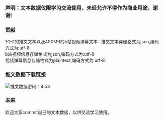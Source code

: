 ### 声明：文本数据仅限学习交流使用，未经允许不得作为商业用途，谢谢!
### 贡献
1个G的推文文本以及400MB的b站视频弹幕文本   
推文文本存储格式为json,编码方式为:utf-8   
b站视频信息存储格式为json,编码方式为:utf-8   
视频弹幕信息存储格式为plaintext,编码方式为:utf-8
### 推文数据下载链接
![推文数据](https://pan.baidu.com/s/1nuD2XYD)密码：4lb3
### 未来
   
欢迎大家commit自己的文本数据，以供交流学习使用。
